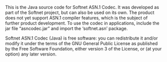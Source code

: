 This is the Java source code for Softnet ASN.1 Codec. It was developed as part of the Softnet project, but can also be used on its own. The product does not yet support ASN.1 compiler features, which is the subject of further product development. To use the codec in applications, include the jar file “asncodec.jar” and import the ‘softnet.asn’ package.

Softnet ASN.1 Codec (Java) is free software: you can redistribute it and/or modify it under the terms of the GNU General Public License as published by the Free Software Foundation, either version 3 of the License, or (at your option) any later version.
